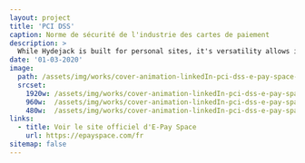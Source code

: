 ```yaml
---
layout: project
title: 'PCI DSS'
caption: Norme de sécurité de l'industrie des cartes de paiement
description: >
  While Hydejack is built for personal sites, it's versatility allows it to be used a product page as well.
date: '01-03-2020'
image: 
  path: /assets/img/works/cover-animation-linkedIn-pci-dss-e-pay-space-11-2020.gif
  srcset: 
    1920w: /assets/img/works/cover-animation-linkedIn-pci-dss-e-pay-space-11-2020.gif
    960w:  /assets/img/works/cover-animation-linkedIn-pci-dss-e-pay-space-11-2020.gif
    480w:  /assets/img/works/cover-animation-linkedIn-pci-dss-e-pay-space-11-2020.gif
links:
  - title: Voir le site officiel d'E-Pay Space
    url: https://epayspace.com/fr
sitemap: false
---
```

